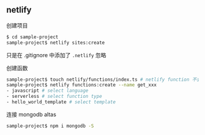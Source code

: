 ## netlify


创建项目

``` bash
$ cd sample-project
sample-project$ netlify sites:create
```

只是在 .gitignore 中添加了 `.netlify` 忽略


创建函数

``` bash
sample-project$ touch netlify/functions/index.ts # netlify function 不会创建文件夹，导致报错
sample-project$ netlify functions:create --name get_xxx
- javascript # select language 
- serverless # select function type
- hello_world_template # select template

```

连接 mongodb altas

``` bash
sample-project$ npm i mongodb -S

```





